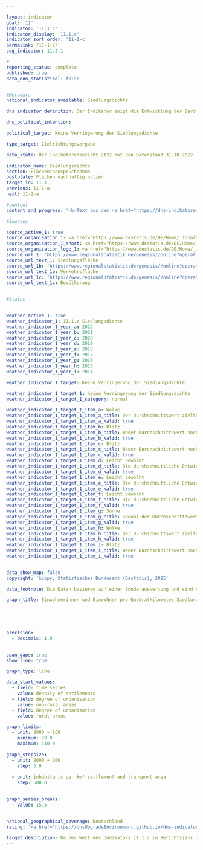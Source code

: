 ```yaml
---

layout: indicator        
goal: '11'        
indicator: '11.1.c'        
indicator_display: '11.1.c'        
indicator_sort_order: '11-1-c'        
permalink: /11-1-c/        
sdg_indicator: 11.3.1        

#
reporting_status: complete        
published: true        
data_non_statistical: false        


#Metadata        
national_indicator_available: Siedlungsdichte        

dns_indicator_definition: Der Indikator zeigt die Entwicklung der Bevölkerung je Quadratkilometer Siedlungs- und Verkehrsfläche im Vergleich zum Basisjahr 2000.        

dns_political_intention:         

political_target: Keine Verringerung der Siedlungsdichte        

type_target: Zielrichtungsvorgabe        

data_state: Der Indikatorenbericht 2022 hat den Datenstand 31.10.2022. Die Daten auf dieser Plattform werden regelmäßig aktualisiert, sodass online aktuellere Daten verfügbar sein können als im <a href="https://dns-indikatoren.de/assets/Publikationen/Indikatorenberichte/2022.pdf">Indikatorenbericht 2022</a> veröffentlicht.        

indicator_name: Siedlungsdichte        
section: Flächeninanspruchnahme        
postulate: Flächen nachhaltig nutzen        
target_id: 11.1.1        
previous: 11-1-a        
next: 11-2-a        

#content         
content_and_progress: '<b>Text aus dem <a href="https://dns-indikatoren.de/assets/Publikationen/Indikatorenberichte/2022.pdf">Indikatorenbericht 2022&nbsp;</a></b><br><br>Bei der Siedlungsdichte wird die Einwohnerzahl ins Verhältnis zur Siedlungs- und Verkehrsfläche gesetzt, im Gegensatz zur Bevölkerungsdichte, wo die Gesamtfläche die Bezugsgröße ist.<br><br>Zur Siedlungsfläche zählen dabei neben Wohnbauflächen auch Flächen besonderer funktionaler Prägung (zum Beispiel Krankenhäuser oder Schulen), Industrie- und Gewerbeflächen, Flächen mit gemischter Nutzung (zum Beispiel an Einkaufsstraßen) sowie Sport-, Freizeit- und Erholungsflächen. Sowohl Veränderungen der Einwohnerzahl als auch Veränderungen bei der Ausdehnung der Siedlungs- und Verkehrsflächen haben Einfluss auf den Wert der Siedlungsdichte.<br><br>Die Siedlungsdichte unterscheidet sich zwischen ländlichem und nicht ländlichem Raum erheblich: Auf einem Quadratkilometer Siedlungs- und Verkehrsfläche leben in nicht ländlichen Kreistypen durchschnittlich 3&nbsp;337&nbsp;Menschen, in ländlichen rund 1&nbsp;197&nbsp;(Stand: 2020). In Städten werden dabei die Wohnbauflächen oft wesentlich dichter und auch mehrstöckiger bebaut als in ländlichen Regionen, wo eine lockerere Bebauung mit größeren, unversiegelten Flächenanteilen, wie zum Beispiel Hausgärten, vorherrscht.<br><br>Von 2000&nbsp;bis 2009&nbsp;nahm die Siedlungsdichte sowohl in ländlichen als auch in nicht ländlichen Regionen kontinuierlich ab. Dabei war in nicht ländlichen Regionen der absolute Rückgang etwas geringer als in den ländlichen Regionen. Bedingt durch die deutlich geringere Siedlungsdichte in den ländlichen Regionen fiel der Rückgang dort relativ betrachtet mit 11&nbsp;% stärker aus als in den nicht ländlichen Regionen mit 4&nbsp;%. In den nicht ländlichen Räumen ist die Siedlungsdichte seit dem Jahr 2011&nbsp;wieder angestiegen. Somit werden die Siedlungs- und Verkehrsflächen in eher städtisch geprägten Räumen wieder effizienter genutzt als in den Jahren zuvor.<br><br>Werden die Entwicklungen der Einwohnerzahl und der Siedlungs- und Verkehrsfläche einzeln betrachtet, so zeigen sich deutliche Unterschiede zwischen ländlichen und nicht ländlichen Regionen. Zwischen 2000&nbsp;und 2020&nbsp;stieg die Siedlungs- und Verkehrsfläche sowohl in ländlichen als auch in nicht ländlichen Regionen an, allerdings mit 15,9&nbsp;<abbr title="beziehungsweise" tabindex="0">bzw.</abbr> 8,8&nbsp;% in unterschiedlichem Umfang. Nachdem die Bevölkerungszahl in den ländlichen Regionen Anfang des Jahrtausends noch leicht anstieg, verringerte sie sich danach bis 2012&nbsp;um rund 2,6&nbsp;%, um dann bis 2020&nbsp;wieder um 2,1&nbsp;% zu steigen. In den nicht ländlichen Regionen hingegen stieg die Einwohnerzahl sowohl zwischen 2000&nbsp;und 2010&nbsp;(um 1,7&nbsp;%) als auch zwischen 2011&nbsp;und 2020&nbsp;(um 5,6&nbsp;%) an. Die Auswirkungen der Inanspruchnahme zusätzlicher Siedlungs- und Verkehrsflächen wurden deshalb in ländlichen Regionen durch den Rückgang der Bevölkerungszahl verstärkt.<br><br>Datengrundlagen des Indikators sind die Bevölkerungszahlen und die Flächenerhebung nach Art der tatsächlichen Nutzung des Statistischen Bundesamtes. Bei den Bevölkerungsdaten ergab sich durch den Zensus 2011&nbsp;ein Sprung in den Zeitreihen. Daneben kam es im amtlichen Liegenschaftskataster der Länder in den vergangenen Jahren teilweise zur Neuzuordnung von Flächennutzungen, denen keine realen Nutzungsänderungen zugrunde lagen. Zudem wurde im Jahr 2016&nbsp;die Umstellung des alten auf den neuen Nutzungsartenkatalog vollendet, was sich auch auf die amtliche Flächenstatistik auswirkte, sodass die Vergleichbarkeit der Daten von 2016&nbsp;mit den Vorjahren eingeschränkt ist. Um die Daten dennoch vergleichen zu können, wurden die jeweiligen Werte ausgehend vom Zensus 2011&nbsp;und der Veränderung der Flächenerhebung im Jahr 2016&nbsp;zurückgerechnet.<br><br>Die Unterscheidung zwischen „ländlich“ und „nicht ländlich“ basiert auf einer Typisierung des Thünen-Instituts. Das Institut ordnet Landkreisen und kreisfreien Städten&nbsp;–&nbsp;auf Basis von räumlichen Merkmalen wie „Siedlungsdichte“, „Anteil land- und forstwirtschaftlicher Fläche“ und der Erreichbarkeit großer Zentren&nbsp;–&nbsp;einen Grad an „Ländlichkeit“ zu. Somit bezieht sich diese Typisierung auf die Kreisebene und nicht auf kleinere räumliche Einheiten wie Städte und Dörfer. Nach dieser Unterscheidung wohnten im Jahr 2020&nbsp;rund 43&nbsp;% der Bevölkerung in nicht ländlichen Räumen und rund 57&nbsp;% in ländlichen Räumen.'                

#Sources        

source_active_1: true
source_organisation_1: <a href="https://www.destatis.de/DE/Home/_inhalt.html" target="_blank">Statistisches Bundesamt</a>
source_organisation_1_short: <a href="https://www.destatis.de/DE/Home/_inhalt.html" target="_blank">Statistisches Bundesamt</a>
source_organisation_logo_1: <a href="https://www.destatis.de/DE/Home/_inhalt.html" target="_blank"><img src="https://dnsTestEnvironment.github.io/dns-indicators/public/OrgImgDe/destatis.png" alt="Statistisches Bundesamt" title=" Klicken Sie hier um zur Homepage der Organisation Statistisches Bundesamt zu gelangen." style="height:60px; width:148px; border:transparent"/></a>
source_url_1: 'https://www.regionalstatistik.de/genesis//online?operation=table&code=33111-02-01-4&bypass=true&levelindex=1&levelid=1713517838976#abreadcrumb'
source_url_text_1: Siedlungsfläche
source_url_1b: 'https://www.regionalstatistik.de/genesis//online?operation=table&code=33111-03-01-4&bypass=true&levelindex=1&levelid=1713517838976#abreadcrumb'
source_url_text_1b: Verkehrsfläche
source_url_1c: 'https://www.regionalstatistik.de/genesis//online?operation=table&code=12411-01-01-4&bypass=true&levelindex=1&levelid=1713517974290#abreadcrumb'
source_url_text_1c: Bevölkerung
        

#Status        


weather_active_1: true
weather_indicator_1: 11.1.c Siedlungsdichte
weather_indicator_1_year_a: 2022
weather_indicator_1_year_b: 2021
weather_indicator_1_year_c: 2020
weather_indicator_1_year_d: 2019
weather_indicator_1_year_e: 2018
weather_indicator_1_year_f: 2017
weather_indicator_1_year_g: 2016
weather_indicator_1_year_h: 2015
weather_indicator_1_year_i: 2014

weather_indicator_1_target: Keine Verringerung der Siedlungsdichte

weather_indicator_1_target_1: Keine Verringerung der Siedlungsdichte
weather_indicator_1_target_1_category: normal

weather_indicator_1_target_1_item_a: Wolke
weather_indicator_1_target_1_item_a_title: Der Durchschnittswert zielte in 2022 in die falsche Richtung oder zeigt eine Stagnation an, im vorangegangenen Jahr zeigte sich jedoch eine Wende in die gewünschte Richtung.
weather_indicator_1_target_1_item_a_valid: true
weather_indicator_1_target_1_item_b: Blitz
weather_indicator_1_target_1_item_b_title: Weder Durchschnittswert noch die vorherige Veränderung deuten in 2021 in die richtige Richtung.
weather_indicator_1_target_1_item_b_valid: true
weather_indicator_1_target_1_item_c: Blitz
weather_indicator_1_target_1_item_c_title: Weder Durchschnittswert noch die vorherige Veränderung deuten in 2020 in die richtige Richtung.
weather_indicator_1_target_1_item_c_valid: true
weather_indicator_1_target_1_item_d: Leicht bewölkt
weather_indicator_1_target_1_item_d_title: Die durchschnittliche Entwicklung zielte in 2019 in die richtige Richtung, im vorangegangenen Jahr ergab sich jedoch eine Entwicklung in die falsche Richtung oder gar keine Veränderung.
weather_indicator_1_target_1_item_d_valid: true
weather_indicator_1_target_1_item_e: Leicht bewölkt
weather_indicator_1_target_1_item_e_title: Die durchschnittliche Entwicklung zielte in 2018 in die richtige Richtung, im vorangegangenen Jahr ergab sich jedoch eine Entwicklung in die falsche Richtung oder gar keine Veränderung.
weather_indicator_1_target_1_item_e_valid: true
weather_indicator_1_target_1_item_f: Leicht bewölkt
weather_indicator_1_target_1_item_f_title: Die durchschnittliche Entwicklung zielte in 2017 in die richtige Richtung, im vorangegangenen Jahr ergab sich jedoch eine Entwicklung in die falsche Richtung oder gar keine Veränderung.
weather_indicator_1_target_1_item_f_valid: true
weather_indicator_1_target_1_item_g: Sonne
weather_indicator_1_target_1_item_g_title: Sowohl der Durchschnittswert als auch die vorangegangene jährliche Veränderung deuteten in 2016 in die richtige Richtung.
weather_indicator_1_target_1_item_g_valid: true
weather_indicator_1_target_1_item_h: Wolke
weather_indicator_1_target_1_item_h_title: Der Durchschnittswert zielte in 2015 in die falsche Richtung oder zeigt eine Stagnation an, im vorangegangenen Jahr zeigte sich jedoch eine Wende in die gewünschte Richtung.
weather_indicator_1_target_1_item_h_valid: true
weather_indicator_1_target_1_item_i: Blitz
weather_indicator_1_target_1_item_i_title: Weder Durchschnittswert noch die vorherige Veränderung deuten in 2014 in die richtige Richtung.
weather_indicator_1_target_1_item_i_valid: true        
        

data_show_map: false        
copyright: '&copy; Statistisches Bundesamt (Destatis), 2025'        

data_footnote: Die Daten basieren auf einer Sonderauswertung und sind nicht öffentlich zugänglich.        

graph_title: Einwohnerinnen und Einwohner pro Quadratkilometer Siedlungs- und Verkehrsfläche        

        

        

precision: 
  - decimals: 1.0
            

span_gaps: true        
show_line: true        

graph_type: line        

data_start_values: 
  - field: time series
    value: density of settlements
  - field: degree of urbanisation
    value: non-rural areas
  - field: degree of urbanisation
    value: rural areas        

graph_limits: 
  - unit: 2000 = 100
    minimum: 70.0
    maximum: 110.0        

graph_stepsize: 
  - unit: 2000 = 100
    step: 5.0
    
  - unit: inhabitants per km² settlement and transport area
    step: 500.0
            

graph_series_breaks: 
  - value: 15.5
                            

national_geographical_coverage: Deutschland                
rating: '<a href="https://dnsUpgradeEnvironment.github.io/dns-indicators/status"><img src="https://sdg-indikatoren.de/public/Wettersymbole/Wolke.png" title="Der Durchschnittswert zielte in 2022 in die falsche Richtung oder zeigt eine Stagnation an, im vorangegangenen Jahr zeigte sich jedoch eine Wende in die gewünschte Richtung." alt="Wettersymbol Wolke"/></a>'        

target_description: Da der Wert des Indikators 11.1.c im Berichtsjahr 2022&nbsp;angestiegen ist, wird (trotz der im Durchschnitt der letzten sechs Berichtsjahre sinkenden Tendenz) eine „Wolke“ ausgewiesen.        
---
```


